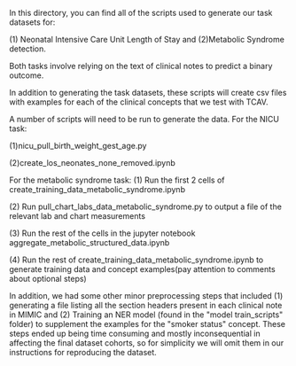 In this directory, you can find all of the scripts used to generate our task datasets for:

(1) Neonatal Intensive Care Unit Length of Stay and (2)Metabolic Syndrome detection.

Both tasks involve relying on the text of clinical notes to predict a binary outcome.

In addition to generating the task datasets, these scripts will create csv files with examples for each of the clinical concepts that we test with TCAV.

A number of scripts will need to be run to generate the data. 
For the NICU task:

(1)nicu_pull_birth_weight_gest_age.py

(2)create_los_neonates_none_removed.ipynb



For the metabolic syndrome task:
(1) Run the first 2 cells of create_training_data_metabolic_syndrome.ipynb

(2) Run pull_chart_labs_data_metabolic_syndrome.py to output a file of the relevant lab and chart measurements

(3) Run the rest of the cells in the jupyter notebook aggregate_metabolic_structured_data.ipynb 

(4) Run the rest of create_training_data_metabolic_syndrome.ipynb to generate training data and concept examples(pay attention to comments about optional steps)



In addition, we had some other minor preprocessing steps that included (1) generating a file listing all the section headers present in each clinical note in MIMIC and (2) Training an NER model (found in the "model train_scripts" folder) to supplement the examples for the "smoker status" concept. These steps ended up being time consuming and mostly inconsequential in affecting the final dataset cohorts, so for simplicity we will omit them in our instructions for reproducing the dataset.
